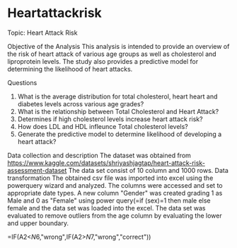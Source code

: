 # Heartattackrisk
Topic: Heart Attack Risk

Objective of the Analysis
This analysis is intended to provide an overview of the risk of heart attack of various age groups as well as cholesterol and liproprotein levels. The study also provides a predictive model for determining the likelihood of heart attacks.

Questions
1. What is the average distribution for total cholesterol, heart heart and diabetes levels across various age grades?
2. What is the relationship between Total Cholesterol and Heart Attack?
3. Determines if high cholesterol levels increase heart attack risk?
4. How does LDL and HDL infleunce Total cholesterol levels?
5. Generate the predictive model to determine likelihood of developing a heart attack?

Data collection and description
The dataset was obtained from https://www.kaggle.com/datasets/shriyashjagtap/heart-attack-risk-assessment-dataset
The data set consist of 10 column and 1000 rows.
Data transformation
The obtained csv file was imported into excel using the powerquery wizard and analyzed.
The columns were accessed and set to appropriate date  types.
A new column "Gender" was created grading 1 as Male and 0 as "Female" using power query(=if (sex)=1 then male else female and the data set was loaded into the excel.
The data set was evaluated to remove outliers from the age column by evaluating the lower and upper boundary.

=IF(A2<$N$6,"wrong",IF(A2>$N$7,"wrong","correct"))

